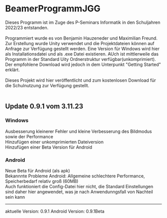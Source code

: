# BeamerProgrammJGG

Dieses Programm ist im Zuge des P-Seminars Informatik in den Schuljahren 2022/23 entstanden.</br></br>
Programmiert wurde es von Benjamin Hauzeneder und Maximilian Freund. Zur Erstellung wurde Unity verwendet und die Projektdateien können auf Anfrage zur Verfügung gestellt werden. Eine Version für Windows wird hier als Installationsdatei und als .exe Datei existieren. AUch ist mittlerweile das Programm in der Standard Uity Ordnerstruktur verfügbar(unkomprimiert). Der empfohlene Download wird jedoch in dem Unterpunkt "Getting Started" erklärt. </br></br>
Dieses Projekt wird hier veröffentlicht und zum kostenlosen Download für die Schulnutzung zur Verfügung gestellt.</br></br>

## Update 0.9.1 vom 3.11.23

### Windows

Ausbesserung kleinerer Fehler und kleine Verbesserung des Bildmodus sowie der Performance</br>
Hinzufügen einer unkomprimierten Dateiversion</br>
Hinzufügen einer Beta Version für Android</br>

### Android

Neue Beta für Android (als apk)</br>
Bekannnte Probleme Android: Allgemeine schlechtere Performance, Speicherbedarf relativ groß (60MB)</br>
Auch funktioniert die Config-Datei hier nicht, die Standard Einstellungen sind daher hier angewendet, was je nach Anwendunngsfall von Nachteil sein kann</br>

---

aktuelle Version: 0.9.1
Android Version: 0.9.1Beta
